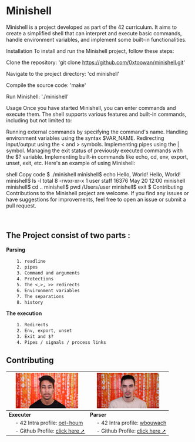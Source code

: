 
#  Minishell

Minishell is a project developed as part of the 42 curriculum. It aims to create a simplified shell that can interpret and execute basic commands, handle environment variables, and implement some built-in functionalities.

Installation
To install and run the Minishell project, follow these steps:

Clone the repository:
'git clone https://github.com/0xtoowan/minishell.git'

Navigate to the project directory:
'cd minishell'

Compile the source code:
'make'

Run Minishell:
'./minishell'

Usage
Once you have started Minishell, you can enter commands and execute them. The shell supports various features and built-in commands, including but not limited to:

Running external commands by specifying the command's name.
Handling environment variables using the syntax $VAR_NAME.
Redirecting input/output using the < and > symbols.
Implementing pipes using the | symbol.
Managing the exit status of previously executed commands with the $? variable.
Implementing built-in commands like echo, cd, env, export, unset, exit, etc.
Here's an example of using Minishell:

shell
Copy code
$ ./minishell
minishell$ echo Hello, World!
Hello, World!
minishell$ ls -l
total 8
-rwxr-xr-x  1 user  staff  16376 May 20 12:00 minishell
minishell$ cd ..
minishell$ pwd
/Users/user
minishell$ exit
$
Contributing
Contributions to the Minishell project are welcome. If you find any issues or have suggestions for improvements, feel free to open an issue or submit a pull request.

<br>

##  The Project consist of two parts :
**Parsing**

        1. readline
        2. pipes
        3. Command and arguments
        4. Protections
        5. The <,>, >> redirects
        6. Environment variables
        7. The separations
        8. history
**The execution**

        1. Redirects
        2. Env, export, unset
        3. Exit and $?
        4. Pipes / signals / process links 

## Contributing 

| <img src="https://github.com/Toowan0x1/Minishell/raw/master/oel-houm.jpeg" alt="oel-houm" width="170" height="auto"> | <img src="https://github.com/Toowan0x1/Minishell/raw/master/wbouwach.jpeg" alt="wbouwach" width="170" height="auto"> |
| ------ | ------ |
| **Executer** | **Parser** |
| &emsp; - 42 Intra profile: [oel-houm](https://profile.intra.42.fr/users/oel-houm) | &emsp; - 42 Intra profile: [wbouwach](https://profile.intra.42.fr/users/wbouwach) |
| &emsp; - Github Profile: [click here ➚](https://github.com/toowan0x1) | &emsp; - Github Profile: [click here ➚](https://github.com/bwalidd) |
